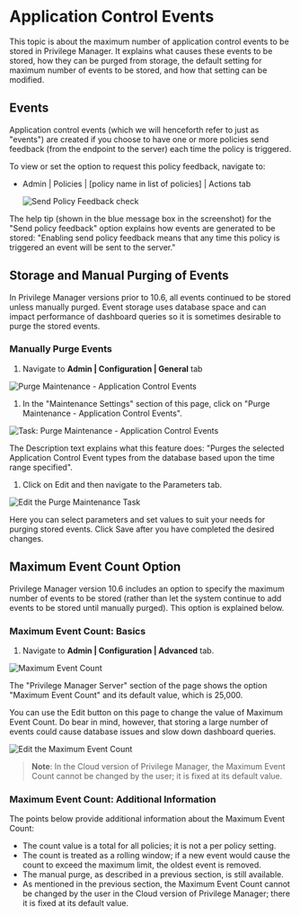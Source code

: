 [title]: # (Application Control Events)
[tags]: # (event discovery, notifications)
[priority]: # (4)
# Application Control Events

This topic is about the maximum number of application control events to be stored in Privilege Manager. It explains what causes these events to be stored, how they can be purged from storage, the default setting for maximum number of events to be stored, and how that setting can be modified.

## Events

Application control events (which we will henceforth refer to just as "events") are created if you choose to have one or more policies send feedback (from the endpoint to the server) each time the policy is triggered.

To view or set the option to request this policy feedback, navigate to:

* Admin | Policies | [policy name in list of policies] | Actions tab

  ![Send Policy Feedback check](images/events/send_policy.png)

The help tip (shown in the blue message box in the screenshot) for the "Send policy feedback" option explains how events are generated to be stored: "Enabling send policy feedback means that any time this policy is triggered an event will be sent to the server."

## Storage and Manual Purging of Events

In Privilege Manager versions prior to 10.6, all events continued to be stored unless manually purged. Event storage uses database space and can impact performance of dashboard queries so it is sometimes desirable to purge the stored events.

### Manually Purge Events

1. Navigate to __Admin | Configuration | General__ tab

  ![Purge Maintenance - Application Control Events](images/events/purge_maint.png)
1. In the "Maintenance Settings" section of this page, click on "Purge Maintenance - Application Control Events".

  ![Task: Purge Maintenance - Application Control Events](images/events/purge_maint_1.png)

  The Description text explains what this feature does: "Purges the selected Application Control Event types from the database based upon the time range specified".
1. Click on Edit and then navigate to the Parameters tab.

  ![Edit the Purge Maintenance Task](images/events/purge_maint_2.png)

  Here you can select parameters and set values to suit your needs for purging stored events. Click Save after you have completed the desired changes.

## Maximum Event Count Option

Privilege Manager version 10.6 includes an option to specify the maximum number of events to be stored (rather than let the system continue to add events to be stored until manually purged). This option is explained below.

### Maximum Event Count: Basics

1. Navigate to __Admin | Configuration | Advanced__ tab.

  ![Maximum Event Count](images/events/max_events.png)

The "Privilege Manager Server" section of the page shows the option "Maximum Event Count" and its default value, which is 25,000.

You can use the Edit button on this page to change the value of Maximum Event Count. Do bear in mind, however, that storing a large number of events could cause database issues and slow down dashboard queries.

  ![Edit the Maximum Event Count](images/events/max_events_1.png)

>**Note**:
>In the Cloud version of Privilege Manager, the Maximum Event Count cannot be changed by the user; it is fixed at its default value.

### Maximum Event Count: Additional Information

The points below provide additional information about the Maximum Event Count:

* The count value is a total for all policies; it is not a per policy setting.
* The count is treated as a rolling window; if a new event would cause the count to exceed the maximum limit, the oldest event is removed.
* The manual purge, as described in a previous section, is still available.
* As mentioned in the previous section, the Maximum Event Count cannot be changed by the user in the Cloud version of Privilege Manager; there it is fixed at its default value.
